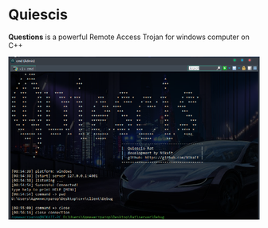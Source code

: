# Quiescis

<b>Questions</b> is a powerful Remote Access Trojan for windows computer on C++

![alt text](img/header.png)
